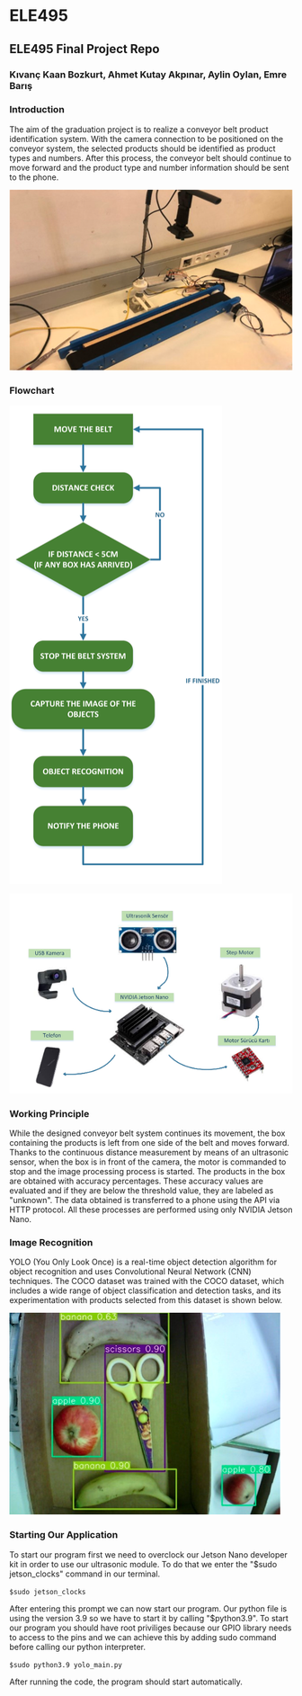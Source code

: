 # ELE495
## ELE495 Final Project Repo

### Kıvanç Kaan Bozkurt, Ahmet Kutay Akpınar, Aylin Oylan, Emre Barış

### Introduction

The aim of the graduation project is to realize a conveyor belt product identification system. With the camera connection to be positioned on the conveyor system, the selected products should be identified as product types and numbers. After this process, the conveyor belt should continue to move forward and the product type and number information should be sent to the phone.

<p align="center">
  <img src="conveyor_belt.png" />
</p>

### Flowchart

![Flowchart Image](flowchart.png)

![Modules Image](modules.png)

### Working Principle

While the designed conveyor belt system continues its movement, the box containing the products is left from one side of the belt and moves forward. Thanks to the continuous distance measurement by means of an ultrasonic sensor, when the box is in front of the camera, the motor is commanded to stop and the image processing process is started. The products in the box are obtained with accuracy percentages. These accuracy values are evaluated and if they are below the threshold value, they are labeled as "unknown". The data obtained is transferred to a phone using the API via HTTP protocol. All these processes are performed using only NVIDIA Jetson Nano.

### Image Recognition

YOLO (You Only Look Once) is a real-time object detection algorithm for object recognition and uses Convolutional Neural Network (CNN) techniques. The COCO dataset was trained with the COCO dataset, which includes a wide range of object classification and detection tasks, and its experimentation with products selected from this dataset is shown below.

![Image Recognition Image](image_recognition.png)

### Starting Our Application

To start our program first we need to overclock our Jetson Nano developer kit in order to use our ultrasonic module. To do that we enter the "$sudo jetson_clocks" command in our terminal.

``` $sudo jetson_clocks ```

After entering this prompt we can now start our program. Our python file is using the version 3.9 so we have to start it by calling "$python3.9". To start our program you should have root priviliges because our GPIO library needs to access to the pins and we can achieve this by adding sudo command before calling our python interpreter.

``` $sudo python3.9 yolo_main.py ```

After running the code, the program should start automatically.